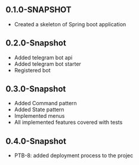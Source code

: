 ## 0.1.0-SNAPSHOT
*   Created a skeleton of Spring boot application

## 0.2.0-Snapshot
* Added telegram bot api
* Added telegram bot starter
* Registered bot

## 0.3.0-Snapshot
* Added Command pattern
* Added State pattern
* Implemented menus
* All implemented features covered with tests

## 0.4.0-Snapshot
* PTB-8: added deployment process to the projec
